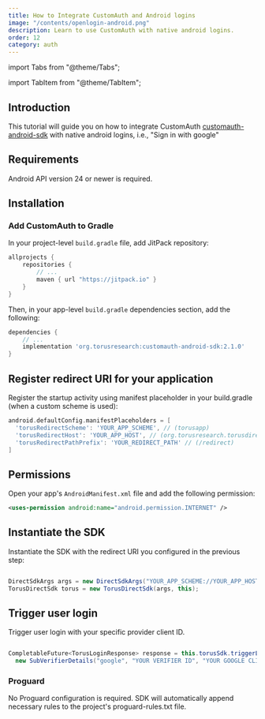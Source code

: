 ```yaml
---
title: How to Integrate CustomAuth and Android logins
image: "/contents/openlogin-android.png"
description: Learn to use CustomAuth with native android logins.
order: 12
category: auth
---
```


import Tabs from "@theme/Tabs";

import TabItem from "@theme/TabItem";

## Introduction

This tutorial will guide you on how to integrate CustomAuth [customauth-android-sdk](https://github.com/torusresearch/customauth-android-sdk) with native android logins, i.e., "Sign in with google"

## Requirements

Android API version 24 or newer is required.

## Installation

### Add CustomAuth to Gradle

In your project-level `build.gradle` file, add JitPack repository:

```groovy
allprojects {
    repositories {
        // ...
        maven { url "https://jitpack.io" }
    }
}
```

Then, in your app-level `build.gradle` dependencies section, add the following:

```groovy
dependencies {
    // ...
    implementation 'org.torusresearch:customauth-android-sdk:2.1.0'
}
```

## Register redirect URI for your application

Register the startup activity using manifest placeholder in your build.gradle (when a custom scheme is used):

```groovy
android.defaultConfig.manifestPlaceholders = [
  'torusRedirectScheme': 'YOUR_APP_SCHEME', // (torusapp)
  'torusRedirectHost': 'YOUR_APP_HOST', // (org.torusresearch.torusdirectandroid)
  'torusRedirectPathPrefix': 'YOUR_REDIRECT_PATH' // (/redirect)
]
```


## Permissions

Open your app's `AndroidManifest.xml` file and add the following permission:

```xml
<uses-permission android:name="android.permission.INTERNET" />
```


## Instantiate the SDK

Instantiate the SDK with the redirect URI you configured in the previous step:

```java

DirectSdkArgs args = new DirectSdkArgs("YOUR_APP_SCHEME://YOUR_APP_HOST/YOUR_REDIRECT_PATH", TorusNetwork.TESTNET);
TorusDirectSdk torus = new TorusDirectSdk(args, this);

```

## Trigger user login

Trigger user login with your specific provider client ID.

```java

CompletableFuture<TorusLoginResponse> response = this.torusSdk.triggerLogin(
  new SubVerifierDetails("google", "YOUR VERIFIER ID", "YOUR GOOGLE CLIENT ID"));

```
### Proguard

No Proguard configuration is required. SDK will automatically append necessary rules to the project's proguard-rules.txt file.
